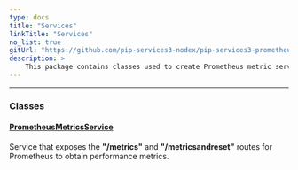 ```yaml
---
type: docs
title: "Services"
linkTitle: "Services"
no_list: true
gitUrl: "https://github.com/pip-services3-nodex/pip-services3-prometheus-nodex"
description: >
    This package contains classes used to create Prometheus metric services.
---
```

---
<div class="module-body"> 

### Classes

#### [PrometheusMetricsService](prometheus_metrics_service)
Service that exposes the **"/metrics"** and **"/metricsandreset"** routes for Prometheus to obtain performance metrics.


</div>

